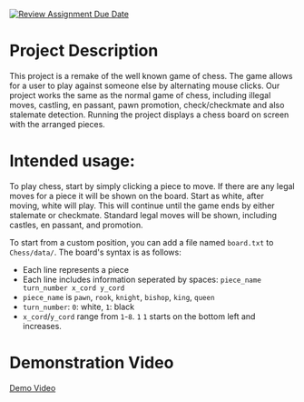 [![Review Assignment Due Date](https://classroom.github.com/assets/deadline-readme-button-22041afd0340ce965d47ae6ef1cefeee28c7c493a6346c4f15d667ab976d596c.svg)](https://classroom.github.com/a/YxXKqIeT)
# Project Description

This project is a remake of the well known game of chess. The game allows for a user to play against someone else by alternating mouse clicks. Our project works the same as the normal game of chess, including illegal moves, castling, en passant, pawn promotion, check/checkmate and also stalemate detection. Running the project displays a chess board on screen with the arranged pieces.

# Intended usage:

To play chess, start by simply clicking a piece to move.
If there are any legal moves for a piece it will be shown on the board.
Start as white, after moving, white will play.
This will continue until the game ends by either stalemate or checkmate.
Standard legal moves will be shown, including castles, en passant, and promotion.

To start from a custom position, you can add a file named `board.txt` to `Chess/data/`.
The board's syntax is as follows:
 - Each line represents a piece
 - Each line includes information seperated by spaces: `piece_name turn_number x_cord y_cord`
 - `piece_name` is `pawn`, `rook`, `knight`, `bishop`, `king`, `queen`
 - `turn_number`: `0`: white, `1`: black
 - `x_cord`/`y_cord` range from `1`-`8`. `1` `1` starts on the bottom left and increases.

# Demonstration Video
[Demo Video](https://www.youtube.com/watch?v=XTO4jR8cnwM)
